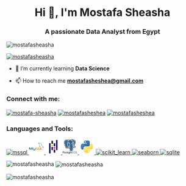 <h1 align="center">Hi 👋, I'm Mostafa Sheasha</h1>
<h3 align="center">A passionate Data Analyst from Egypt</h3>

<p align="left"> <img src="https://komarev.com/ghpvc/?username=mostafasheasha&label=Profile%20views&color=0e75b6&style=flat" alt="mostafasheasha" /> </p>

<p align="left"> <a href="https://github.com/ryo-ma/github-profile-trophy"><img src="https://github-profile-trophy.vercel.app/?username=mostafasheasha" alt="mostafasheasha" /></a> </p>

- 🌱 I’m currently learning **Data Science**

- 📫 How to reach me **mostafasheshea@gmail.com**

<h3 align="left">Connect with me:</h3>
<p align="left">
<a href="https://linkedin.com/in/mostafa-sheasha" target="blank"><img align="center" src="https://raw.githubusercontent.com/rahuldkjain/github-profile-readme-generator/master/src/images/icons/Social/linked-in-alt.svg" alt="mostafa-sheasha" height="30" width="40" /></a>
<a href="https://kaggle.com/mostafasheshea" target="blank"><img align="center" src="https://raw.githubusercontent.com/rahuldkjain/github-profile-readme-generator/master/src/images/icons/Social/kaggle.svg" alt="mostafasheshea" height="30" width="40" /></a>
<a href="https://www.hackerrank.com/mostafasheshea" target="blank"><img align="center" src="https://raw.githubusercontent.com/rahuldkjain/github-profile-readme-generator/master/src/images/icons/Social/hackerrank.svg" alt="mostafasheshea" height="30" width="40" /></a>
</p>

<h3 align="left">Languages and Tools:</h3>
<p align="left"> <a href="https://www.microsoft.com/en-us/sql-server" target="_blank" rel="noreferrer"> <img src="https://www.svgrepo.com/show/303229/microsoft-sql-server-logo.svg" alt="mssql" width="40" height="40"/> </a> <a href="https://www.mysql.com/" target="_blank" rel="noreferrer"> <img src="https://raw.githubusercontent.com/devicons/devicon/master/icons/mysql/mysql-original-wordmark.svg" alt="mysql" width="40" height="40"/> </a> <a href="https://pandas.pydata.org/" target="_blank" rel="noreferrer"> <img src="https://raw.githubusercontent.com/devicons/devicon/2ae2a900d2f041da66e950e4d48052658d850630/icons/pandas/pandas-original.svg" alt="pandas" width="40" height="40"/> </a> <a href="https://www.postgresql.org" target="_blank" rel="noreferrer"> <img src="https://raw.githubusercontent.com/devicons/devicon/master/icons/postgresql/postgresql-original-wordmark.svg" alt="postgresql" width="40" height="40"/> </a> <a href="https://www.python.org" target="_blank" rel="noreferrer"> <img src="https://raw.githubusercontent.com/devicons/devicon/master/icons/python/python-original.svg" alt="python" width="40" height="40"/> </a> <a href="https://scikit-learn.org/" target="_blank" rel="noreferrer"> <img src="https://upload.wikimedia.org/wikipedia/commons/0/05/Scikit_learn_logo_small.svg" alt="scikit_learn" width="40" height="40"/> </a> <a href="https://seaborn.pydata.org/" target="_blank" rel="noreferrer"> <img src="https://seaborn.pydata.org/_images/logo-mark-lightbg.svg" alt="seaborn" width="40" height="40"/> </a> <a href="https://www.sqlite.org/" target="_blank" rel="noreferrer"> <img src="https://www.vectorlogo.zone/logos/sqlite/sqlite-icon.svg" alt="sqlite" width="40" height="40"/> </a> </p>

<p><img align="left" src="https://github-readme-stats.vercel.app/api/top-langs?username=mostafasheasha&show_icons=true&locale=en&layout=compact" alt="mostafasheasha" /></p>

<p>&nbsp;<img align="center" src="https://github-readme-stats.vercel.app/api?username=mostafasheasha&show_icons=true&locale=en" alt="mostafasheasha" /></p>

<p><img align="center" src="https://github-readme-streak-stats.herokuapp.com/?user=mostafasheasha&" alt="mostafasheasha" /></p>
